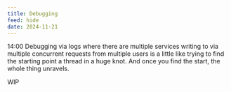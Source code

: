 ```yaml
---
title: Debugging
feed: hide
date: 2024-11-21
---
```

14:00
Debugging via logs where there are multiple services writing to via multiple concurrent requests from multiple users is a little like trying to find the starting point a thread in a huge knot. 
And once you find the start, the whole thing unravels. 

WIP
